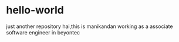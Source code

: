 # hello-world
just another repository
hai,this is manikandan working as a associate software engineer in beyontec
